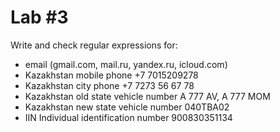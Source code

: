 Lab #3
==================
Write and check regular expressions for:

* email (gmail.com, mail.ru, yandex.ru, icloud.com)
* Kazakhstan mobile phone +7 7015209278
* Kazakhstan city phone +7 7273 56 67 78
* Kazakhstan old state vehicle number A 777 AV, A 777 MOM
* Kazakhstan new state vehicle number 040TBA02
* IIN Individual identification number 900830351134
